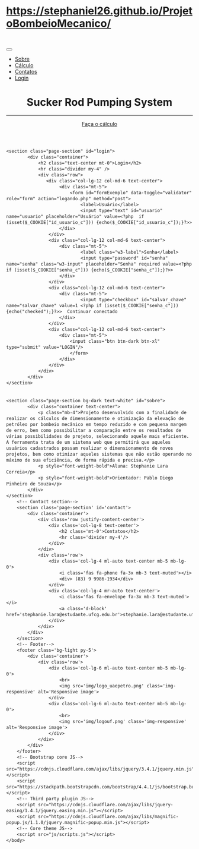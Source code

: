 # https://stephaniel26.github.io/ProjetoBombeioMecanico/
#  <!DOCTYPE html>
<html lang="pt-br, en">
    <head>
        <meta charset="utf-8" />
        <meta name="viewport" content="width=device-width, initial-scale=1, shrink-to-fit=no" />
        <meta name="description" content="" />
        <meta name="author" content="" />
        <title>Sucker Rod Pumping System</title>
        <!-- Font Awesome icons (free version)-->
        <script src="https://use.fontawesome.com/releases/v5.12.1/js/all.js" crossorigin="anonymous"></script>
        <!-- Google fonts-->
        <link href="https://fonts.googleapis.com/css?family=Merriweather+Sans:400,700" rel="stylesheet" />
        <link href="https://fonts.googleapis.com/css?family=Merriweather:400,300,300italic,400italic,700,700italic" rel="stylesheet" type="text/css" />
        <!-- Third party plugin CSS-->
        <link href="https://cdnjs.cloudflare.com/ajax/libs/magnific-popup.js/1.1.0/magnific-popup.min.css" rel="stylesheet" />
        <!-- Core theme CSS (includes Bootstrap)-->
        <link href="css/styles.css" rel="stylesheet" />
		<link rel="icon" href="img/logo11.png" type="image/x-icon" />
		<?php require_once 'config.php';?>
		<script src="http://code.jquery.com/jquery-latest.js"></script>
			 <script type="text/javascript">
                 $(document).ready(function () {
                    $('#id_radio1').click(function () {
                       $('#div2').hide('fast');
                       $('#div1').show('fast');
                });
                $('#id_radio2').click(function () {
                      $('#div1').hide('fast');
                      $('#div2').show('fast');
                 });
               });
			</script>
			</head>
    <body id="page-top">
        <!-- Navigation-->
        <nav class="navbar navbar-expand-lg navbar-light fixed-top py-3" id="mainNav">
            <div class="container">
                <a class="navbar-brand js-scroll-trigger" href="#page-top"></a><button class="navbar-toggler navbar-toggler-right" type="button" data-toggle="collapse" data-target="#navbarResponsive" aria-controls="navbarResponsive" aria-expanded="false" aria-label="Toggle navigation"><span class="navbar-toggler-icon"></span></button>
                <div class="collapse navbar-collapse" id="navbarResponsive">
                    <ul class="navbar-nav ml-auto my-2 my-lg-0">
                        <li class='nav-item'><a class='nav-link js-scroll-trigger' href='index.php#sobre'>Sobre</a></li>
                        <li class='nav-item'><a class='nav-link js-scroll-trigger' href='calculo.php'>Cálculo</a></li>
                        <li class='nav-item'><a class='nav-link js-scroll-trigger' href='#contact'>Contatos</a></li>
						<li class='nav-item'><a class='nav-link js-scroll-trigger' href='index.php#login'>Login</a></li>
                    </ul>
                </div>
            </div>
        </nav>
        <!-- Masthead-->
        <header class="masthead">
            <div class="container h-100">
                <div class="row h-100 align-items-center justify-content-center text-center">
                    <div class="col-lg-10 align-self-end">
                        <h1 class=" text-white font-weight-bold">Sucker Rod Pumping System</h1>
                        <hr class="divider my-4" />
                    </div>
                    <div class="col-lg-8 align-self-baseline">
                        <p class="text-white-75 font-weight-light mb-5"></p>
                        <a class="btn btn-primary btn-xl js-scroll-trigger" href="#login">Faça o cálculo</a>
                    </div>
                </div>
            </div>
        </header>
		
	<section class="page-section" id="login">
            <div class="container">
                <h2 class="text-center mt-0">Login</h2>
                <hr class="divider my-4" />
                <div class="row">
                   <div class="col-lg-12 col-md-6 text-center">
						<div class="mt-5">
                            <form id="formExemplo" data-toggle="validator" role="form" action="logando.php" method="post">
								<label>Usuário</label>
								<input type="text" id="usuario" name="usuario" placeholder="Usuário" value=<?php  if (isset($_COOKIE["id_usuario_c"])) {echo($_COOKIE["id_usuario_c"]);}?>>	
						</div>
					</div>
					<div class="col-lg-12 col-md-6 text-center">
						<div class="mt-5">
								<label class="w3-label">Senha</label>
								<input type="password" id="senha" name="senha" class="w3-input" placeholder="Senha" required value=<?php if (isset($_COOKIE["senha_c"])) {echo($_COOKIE["senha_c"]);}?>>
						</div>
					</div>
					<div class="col-lg-12 col-md-6 text-center">
						<div class="mt-5">
								<input type="checkbox" id="salvar_chave" name="salvar_chave" value=1 <?php if (isset($_COOKIE["senha_c"])) {echo("checked");}?>>  Continuar conectado
						</div>
					</div>
					<div class="col-lg-12 col-md-6 text-center">
						<div class="mt-5">
							<input class="btn btn-dark btn-xl" type="submit" value="LOGIN"/>
							</form>
                        </div>
                    </div>
                </div>
            </div>
    </section>
	
	
	<section class="page-section bg-dark text-white" id="sobre">
            <div class="container text-center">
                <p class="mb-4">Projeto desenvolvido com a finalidade de realizar os cálculos de dimensionamento e otimização da elevação de petróleo por bombeio mecânico em tempo reduzido e com pequena margem de erro, bem como possibilitar a comparação entre os resultados de várias possibilidades de projeto, selecionando aquele mais eficiente. A ferramenta trata de um sistema web que permitirá que aqueles usuários cadastrados possam realizar o dimensionamento de novos projetos, bem como otimizar aqueles sistemas que não estão operando no máximo de sua eficiência, de forma rápida e precisa.</p>
				<p style="font-weight-bold">Aluna: Stephanie Lara Correia</p>
				<p style="font-weight-bold">Orientador: Pablo Diego Pinheiro de Souza</p>
            </div>
    </section>
        <!-- Contact section-->
        <section class='page-section' id='contact'>
            <div class='container'>
                <div class='row justify-content-center'>
                    <div class='col-lg-8 text-center'>
                        <h2 class='mt-0'>Contatos</h2>
                        <hr class='divider my-4'/>
                    </div>
                </div>
                <div class='row'>
                    <div class='col-lg-4 ml-auto text-center mb-5 mb-lg-0'>
                        <i class='fas fa-phone fa-3x mb-3 text-muted'></i>
                        <div> (83) 9 9986-1934</div>
                    </div>
                    <div class='col-lg-4 mr-auto text-center'>
                        <i class='fas fa-envelope fa-3x mb-3 text-muted'></i>
						<a class='d-block' href='stephanie.lara@estudante.ufcg.edu.br'>stephanie.lara@estudante.ufcg.edu.br</a>
                    </div>
                </div>
            </div>
        </section>
        <!-- Footer-->
        <footer class='bg-light py-5'>
			<div class='container'>
				<div class='row'>
					<div class='col-lg-6 ml-auto text-center mb-5 mb-lg-0'>
						<br>
						<img src='img/logo_uaepetro.png' class='img-responsive' alt='Responsive image'>
					</div>
					<div class='col-lg-6 ml-auto text-center mb-5 mb-lg-0'>
						<br>
						<img src='img/logouf.png' class='img-responsive' alt='Responsive image'>
					</div>
				</div>
			</div>			
        </footer>
        <!-- Bootstrap core JS-->
        <script src="https://cdnjs.cloudflare.com/ajax/libs/jquery/3.4.1/jquery.min.js"></script>
        <script src="https://stackpath.bootstrapcdn.com/bootstrap/4.4.1/js/bootstrap.bundle.min.js"></script>
        <!-- Third party plugin JS-->
        <script src="https://cdnjs.cloudflare.com/ajax/libs/jquery-easing/1.4.1/jquery.easing.min.js"></script>
        <script src="https://cdnjs.cloudflare.com/ajax/libs/magnific-popup.js/1.1.0/jquery.magnific-popup.min.js"></script>
        <!-- Core theme JS-->
        <script src="js/scripts.js"></script>
    </body>
</html>

